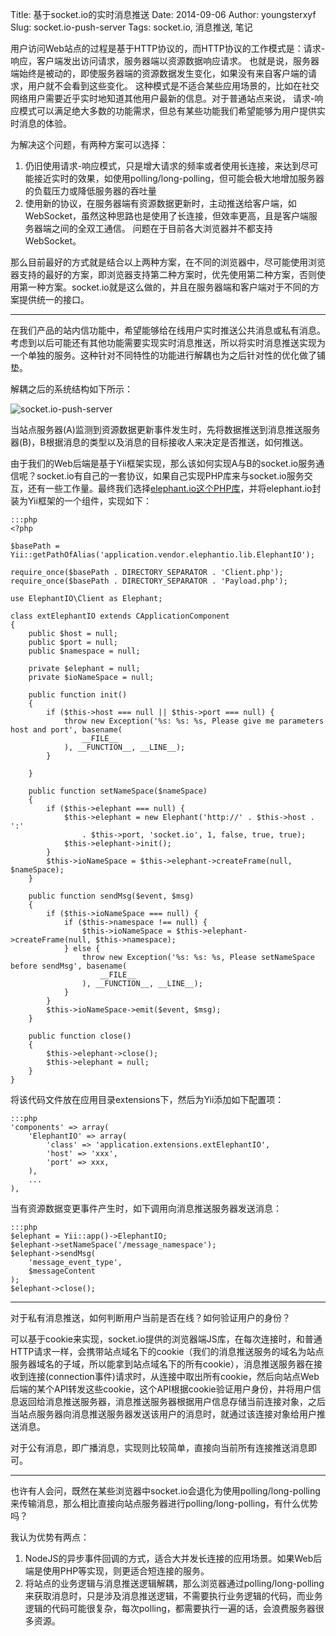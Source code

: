 Title: 基于socket.io的实时消息推送
Date: 2014-09-06
Author: youngsterxyf
Slug: socket.io-push-server
Tags: socket.io, 消息推送, 笔记

用户访问Web站点的过程是基于HTTP协议的，而HTTP协议的工作模式是：请求-响应，客户端发出访问请求，服务器端以资源数据响应请求。
也就是说，服务器端始终是被动的，即使服务器端的资源数据发生变化，如果没有来自客户端的请求，用户就不会看到这些变化。
这种模式是不适合某些应用场景的，比如在社交网络用户需要近乎实时地知道其他用户最新的信息。对于普通站点来说，
请求-响应模式可以满足绝大多数的功能需求，但总有某些功能我们希望能够为用户提供实时消息的体验。

为解决这个问题，有两种方案可以选择：

1. 仍旧使用请求-响应模式，只是增大请求的频率或者使用长连接，来达到尽可能接近实时的效果，如使用polling/long-polling，但可能会极大地增加服务器的负载压力或降低服务器的吞吐量
2. 使用新的协议，在服务器端有资源数据更新时，主动推送给客户端，如WebSocket，虽然这种思路也是使用了长连接，但效率更高，且是客户端服务器端之间的全双工通信。
问题在于目前各大浏览器并不都支持WebSocket。

那么目前最好的方式就是结合以上两种方案，在不同的浏览器中，尽可能使用浏览器支持的最好的方案，即浏览器支持第二种方案时，优先使用第二种方案，否则使用第一种方案。socket.io就是这么做的，并且在服务器端和客户端对于不同的方案提供统一的接口。

------

在我们产品的站内信功能中，希望能够给在线用户实时推送公共消息或私有消息。考虑到以后可能还有其他功能需要实现实时消息推送，所以将实时消息推送实现为一个单独的服务。这种针对不同特性的功能进行解耦也为之后针对性的优化做了铺垫。

解耦之后的系统结构如下所示：

![socket.io-push-server](https://raw.github.com/youngsterxyf/youngsterxyf.github.com/master/assets/uploads/pics/socket.io-push-server.png)

当站点服务器(A)监测到资源数据更新事件发生时，先将数据推送到消息推送服务器(B)，B根据消息的类型以及消息的目标接收人来决定是否推送，如何推送。

由于我们的Web后端是基于Yii框架实现，那么该如何实现A与B的socket.io服务通信呢？socket.io有自己的一套协议，如果自己实现PHP库来与socket.io服务交互，还有一些工作量。最终我们选择[elephant.io这个PHP库](https://github.com/oncesk/elephant.io)，并将elephant.io封装为Yii框架的一个组件，实现如下：


    :::php
    <?php

    $basePath = Yii::getPathOfAlias('application.vendor.elephantio.lib.ElephantIO');

    require_once($basePath . DIRECTORY_SEPARATOR . 'Client.php');
    require_once($basePath . DIRECTORY_SEPARATOR . 'Payload.php');

    use ElephantIO\Client as Elephant;

    class extElephantIO extends CApplicationComponent
    {
        public $host = null;
        public $port = null;
        public $namespace = null;

        private $elephant = null;
        private $ioNameSpace = null;

        public function init()
        {
            if ($this->host === null || $this->port === null) {
                throw new Exception('%s: %s: %s, Please give me parameters host and port', basename(
                    __FILE__
                ), __FUNCTION__, __LINE__);
            }

        }

        public function setNameSpace($nameSpace)
        {
            if ($this->elephant === null) {
                $this->elephant = new Elephant('http://' . $this->host . ':'
                    . $this->port, 'socket.io', 1, false, true, true);
                $this->elephant->init();
            }
            $this->ioNameSpace = $this->elephant->createFrame(null, $nameSpace);
        }

        public function sendMsg($event, $msg)
        {
            if ($this->ioNameSpace === null) {
                if ($this->namespace !== null) {
                    $this->ioNameSpace = $this->elephant->createFrame(null, $this->namespace);
                } else {
                    throw new Exception('%s: %s: %s, Please setNameSpace before sendMsg', basename(
                        __FILE__
                    ), __FUNCTION__, __LINE__);
                }
            }
            $this->ioNameSpace->emit($event, $msg);
        }

        public function close()
        {
            $this->elephant->close();
            $this->elephant = null;
        }
    }

将该代码文件放在应用目录extensions下，然后为Yii添加如下配置项：


    :::php
    'components' => array(
        'ElephantIO' => array(
            'class' => 'application.extensions.extElephantIO',
            'host' => 'xxx',
            'port' => xxx,
        ),
        ...
    ),


当有资源数据变更事件产生时，如下调用向消息推送服务器发送消息：


    :::php
    $elephant = Yii::app()->ElephantIO;
    $elephant->setNameSpace('/message_namespace');
    $elephant->sendMsg(
        'message_event_type',
        $messageContent
    );       
    $elephant->close();

------

对于私有消息推送，如何判断用户当前是否在线？如何验证用户的身份？

可以基于cookie来实现，socket.io提供的浏览器端JS库，在每次连接时，和普通HTTP请求一样，会携带站点域名下的cookie（我们的消息推送服务的域名为站点服务器域名的子域，所以能拿到站点域名下的所有cookie），消息推送服务器在接收到连接(connection事件)请求时，从连接中取出所有cookie，然后向站点Web后端的某个API转发这些cookie，这个API根据cookie验证用户身份，并将用户信息返回给消息推送服务器，消息推送服务器根据用户信息存储当前连接对象，之后当站点服务器向消息推送服务器发送该用户的消息时，就通过该连接对象给用户推送消息。

对于公有消息，即广播消息，实现则比较简单，直接向当前所有连接推送消息即可。

------

也许有人会问，既然在某些浏览器中socket.io会退化为使用polling/long-polling来传输消息，那么相比直接向站点服务器进行polling/long-polling，有什么优势吗？

我认为优势有两点：

1. NodeJS的异步事件回调的方式，适合大并发长连接的应用场景。如果Web后端是使用PHP等实现，则更适合短连接的服务。
2. 将站点的业务逻辑与消息推送逻辑解耦，那么浏览器通过polling/long-polling来获取消息时，只是涉及消息推送逻辑，不需要执行业务逻辑的代码，而业务逻辑的代码可能很复杂，每次polling，都需要执行一遍的话，会浪费服务器很多资源。
